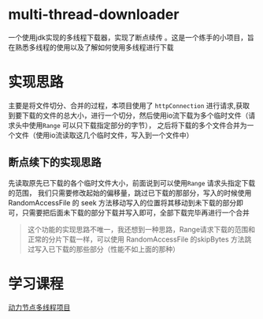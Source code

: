 # multi-thread-downloader

一个使用jdk实现的多线程下载器，实现了断点续传 。这是一个练手的小项目，旨在熟悉多线程的使用以及了解如何使用多线程进行下载

# 实现思路

主要是将文件切分、合并的过程，本项目使用了 `httpConnection` 进行请求,获取到要下载的文件的总大小，进行一个切分，然后使用io流下载为多个临时文件（请求头中使用`Range` 可以只下载指定部分的字节），
之后将下载的多个文件合并为一个文件（使用io流读取这几个临时文件，写入到一个文件中）

## 断点续下的实现思路

先读取原先已下载的各个临时文件大小，前面说到可以使用`Range` 请求头指定下载的范围，
我们只需要修改起始的偏移量，跳过已下载的那部分，写入的时候使用 RandomAccessFile 的 seek 方法移动写入的位置将其移动到未下载的部分即可，只需要把后面未下载的部分下载并写入即可，全部下载完毕再进行一个合并
> 这个功能的实现思路不唯一，我还想到一种思路，Range请求下载的范围和正常的分片下载一样，可以使用 RandomAccessFile 的skipBytes 方法跳过写入已下载的那些部分（性能不如上面的那种）

# 学习课程

[动力节点多线程项目](https://www.bilibili.com/video/BV1PN4y1C7mS?p=21&spm_id_from=pageDriver&vd_source=3c93d521158d3aa4f74c71c5140ba8dc)